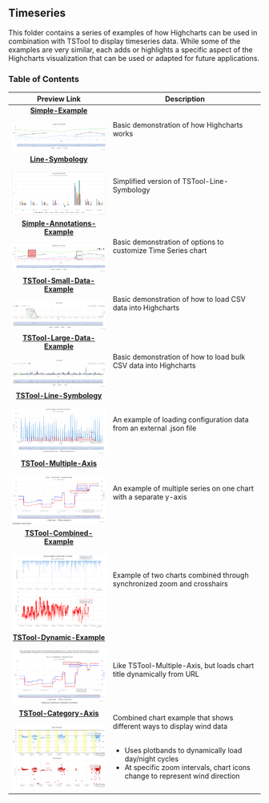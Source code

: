 ## Timeseries

This folder contains a series of examples of how Highcharts can be used in combination with TSTool to display timeseries data.  While some of the examples are very similar, each adds or highlights a specific aspect of the Highcharts visualization that can be used or adapted for future applications.

### Table of Contents

| Preview Link | Description |
|---------|-------------------------------------------------------------------------|
|<center>**[Simple-Example](simple-example)**<center><br>[![button](README-docs/simple-example.png)](simple-example)| Basic demonstration of how Highcharts works                             |
|<center>**[Line-Symbology](line-symbology)**<center><br>[![button](README-docs/line-symbology.png)](line-symbology)| Simplified version of TSTool-Line-Symbology                             |
|<center>**[Simple-Annotations-Example](simple-annotations-example)**<center><br>[![button](README-docs/simple-annotations-example.png)](simple-annotations-example)| Basic demonstration of options to customize Time Series chart           |
|<center>**[TSTool-Small-Data-Example](TSTool-Small-Data-Example)**<center><br>[![button](README-docs/TSTool-Small-Data-Example.png)](TSTool-Small-Data-Example)| Basic demonstration of how to load CSV data into Highcharts             |
|<center>**[TSTool-Large-Data-Example](TSTool-Large-Data-Example)**<center><br>[![button](README-docs/TSTool-Large-Data-Example.png)](TSTool-Large-Data-Example)| Basic demonstration of how to load bulk CSV data into Highcharts        |
|<center>**[TSTool-Line-Symbology](TSTool-Line-Symbology)**<center><br>[![button](README-docs/TS-Tool-line-symbology.png)](TSTool-line-symbology)| An example of loading configuration data from an external .json file    |
|<center>**[TSTool-Multiple-Axis](TSTool-Multiple-Axis)**<center><br>[![button](README-docs/TS-Tool-Multiple-Axis.png)](TSTool-Multiple-Axis)| An example of multiple series on one chart with a separate y-axis       |
|<center>**[TSTool-Combined-Example](TSTool-Combined-Example)**<center><br>[![button](README-docs/TS-Tool-Combined-Example.png)](TSTool-Combined-Example)| Example of two charts combined through synchronized zoom and crosshairs |
|<center>**[TSTool-Dynamic-Example](TSTool-Dynamic-Example)**<center><br>[![button](README-docs/TS-Tool-Dynamic-Example.png)](TSTool-Dynamic-Example)| Like TSTool-Multiple-Axis, but loads chart title dynamically from URL   |
|<center>**[TSTool-Category-Axis](TSTool-Category-Axis)**<center><br>[![button](README-docs/TS-Tool-Category-Axis.png)](TSTool-Category-Axis)| Combined chart example that shows different ways to display wind data <br><br> <ul><li>Uses plotbands to dynamically load day/night cycles</li><li>At specific zoom intervals, chart icons change to represent wind direction</li></ul>|
